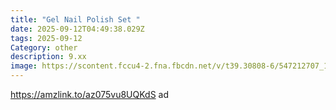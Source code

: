 ```yaml
---
title: "Gel Nail Polish Set "
date: 2025-09-12T04:49:38.029Z
tags: 2025-09-12
Category: other
description: 9.xx
image: https://scontent.fccu4-2.fna.fbcdn.net/v/t39.30808-6/547212707_1290249016186135_4772610410794156170_n.jpg?stp=dst-jpg_p526x296_tt6&_nc_cat=100&ccb=1-7&_nc_sid=aa7b47&_nc_ohc=uLJpdrxYON4Q7kNvwFNmAOG&_nc_oc=AdlmsIhIbOj_bWCRydsemcKRxuzs1x0rbUVJNSVMyCj02cMRRa3cqBWJte-TDqAjsSc&_nc_zt=23&_nc_ht=scontent.fccu4-2.fna&_nc_gid=WMBnkcqH0Y-l-dxXPjOJjA&oh=00_Afb-84B7XG10MGRFnuRAsHnAA1OhT3msR5-349nlVGnSFQ&oe=68C978E1
---
```

https://amzlink.to/az075vu8UQKdS ad